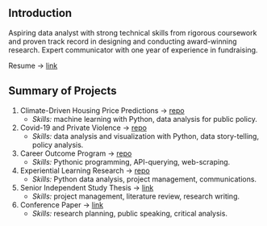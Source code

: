 ## Introduction

Aspiring data analyst with strong technical skills from rigorous coursework and proven track record in designing and conducting award-winning research. Expert communicator with one year of experience in fundraising.

Resume -> [link](https://drive.google.com/file/d/14oAwmVu36RriCyKY4e0Ioq19cnunXK-M/view?usp=sharing) <br/>

 ## Summary of Projects
 1. Climate-Driven Housing Price Predictions -> [repo](https://github.com/hieuhannguyen/climate_housing)
    - *Skills:* machine learning with Python, data analysis for public policy.
 2. Covid-19 and Private Violence -> [repo](https://github.com/hieuhannguyen/Covid19-and-Private-Violence)
    - *Skills:* data analysis and visualization with Python, data story-telling, policy analysis.
 3. Career Outcome Program -> [repo](https://github.com/hieuhannguyen/Career-Outcome)
    - *Skills:* Pythonic programming, API-querying, web-scraping.
 4. Experiential Learning Research -> [repo](https://github.com/hieuhannguyen/experiential_learning)
    - *Skills:* Python data analysis, project management, communications.
 5. Senior Independent Study Thesis -> [link](https://wooster.edu/2022/04/26/hannah-nguyen-2/)
    - *Skills:* project management, literature review, research writing. 
 6. Conference Paper -> [link](https://www.linkedin.com/feed/update/urn:li:activity:6999144353852010496/?updateEntityUrn=urn%3Ali%3Afs_feedUpdate%3A%28V2%2Curn%3Ali%3Aactivity%3A6999144353852010496%29)
    - *Skills:* research planning, public speaking, critical analysis.
